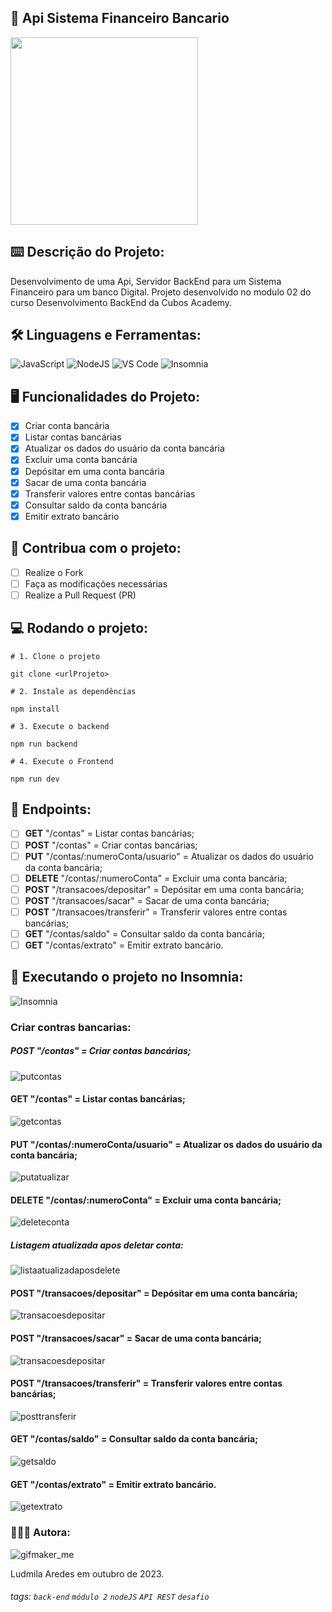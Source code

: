 ## 🏦 Api Sistema Financeiro Bancario

<img src="https://media.giphy.com/media/3o6Ztm0VpFKWc5YSUE/giphy.gif" width="300">

## ⌨️ Descrição do Projeto:
Desenvolvimento de uma Api, Servidor BackEnd para um Sistema Financeiro para um banco Digital.
Projeto desenvolvido no modulo 02 do curso Desenvolvimento BackEnd da Cubos Academy.

## 🛠️ Linguagens e Ferramentas:
![JavaScript](https://img.shields.io/badge/javascript-%23323330.svg?style=for-the-badge&logo=javascript&logoColor=%23F7DF1E)
![NodeJS](https://img.shields.io/badge/node.js-6DA55F?style=for-the-badge&logo=node.js&logoColor=white)
![VS Code](https://img.shields.io/badge/VS%20Code-0078d7.svg?style=for-the-badge&logo=visual-studio-code&logoColor=white)
![Insomnia](https://img.shields.io/badge/Insomnia-5849be?style=for-the-badge&logo=Insomnia&logoColor=white)

## 🖥️ Funcionalidades do Projeto:

- [x] Criar conta bancária
- [x] Listar contas bancárias
- [x] Atualizar os dados do usuário da conta bancária
- [x] Excluir uma conta bancária
- [x] Depósitar em uma conta bancária
- [x] Sacar de uma conta bancária
- [x] Transferir valores entre contas bancárias
- [x] Consultar saldo da conta bancária
- [x] Emitir extrato bancário

## 🚩 Contribua com o projeto:

- [ ] Realize o Fork
- [ ] Faça as modificações necessárias
- [ ] Realize a Pull Request (PR)

## 💻 Rodando o projeto:

```shell
# 1. Clone o projeto

git clone <urlProjeto>

# 2. Instale as dependências

npm install

# 3. Execute o backend

npm run backend

# 4. Execute o Frontend

npm run dev
```
## 🚧 Endpoints:

- [ ] **GET** "/contas" = Listar contas bancárias;
- [ ] **POST** "/contas" = Criar contas bancárias;
- [ ] **PUT** "/contas/:numeroConta/usuario" = Atualizar os dados do usuário da conta bancária;
- [ ] **DELETE** "/contas/:numeroConta" = Excluir uma conta bancária;
- [ ] **POST** "/transacoes/depositar" = Depósitar em uma conta bancária;
- [ ] **POST** "/transacoes/sacar" = Sacar de uma conta bancária;
- [ ] **POST** "/transacoes/transferir" = Transferir valores entre contas bancárias;
- [ ] **GET** "/contas/saldo" = Consultar saldo da conta bancária;
- [ ] **GET** "/contas/extrato" = Emitir extrato bancário.

## 🚧 Executando o projeto no Insomnia:

![Insomnia](https://img.shields.io/badge/Insomnia-5849be?style=for-the-badge&logo=Insomnia&logoColor=white)

### Criar contras bancarias:
##### **POST** "/contas" = Criar contas bancárias;

![putcontas](https://github.com/codermila/Api-Sistema-Financeiro-Bancario/assets/141371216/8281f9a0-d59a-4e76-8b53-f81cd23c73d4)

#### **GET** "/contas" = Listar contas bancárias;

![getcontas](https://github.com/codermila/Api-Sistema-Financeiro-Bancario/assets/141371216/bd525831-97f2-4318-b7e0-d1589abf747f)

#### **PUT** "/contas/:numeroConta/usuario" = Atualizar os dados do usuário da conta bancária;

![putatualizar](https://github.com/codermila/Api-Sistema-Financeiro-Bancario/assets/141371216/22677983-8724-49a2-88b2-a38964fd3ad4)

#### **DELETE** "/contas/:numeroConta" = Excluir uma conta bancária;
![deleteconta](https://github.com/codermila/Api-Sistema-Financeiro-Bancario/assets/141371216/61e7bd9a-0367-4f84-8e39-fcf5d32449e7)
##### Listagem atualizada apos deletar conta:
![listaatualizadaposdelete](https://github.com/codermila/Api-Sistema-Financeiro-Bancario/assets/141371216/783b2f5f-92e4-4247-a65c-4180e778e5b0)

#### **POST** "/transacoes/depositar" = Depósitar em uma conta bancária;
![transacoesdepositar](https://github.com/codermila/Api-Sistema-Financeiro-Bancario/assets/141371216/2370bb34-7229-44f2-88f4-cded88bef163)

#### **POST** "/transacoes/sacar" = Sacar de uma conta bancária;
![transacoesdepositar](https://github.com/codermila/Api-Sistema-Financeiro-Bancario/assets/141371216/f3c69c45-b0ae-4324-9409-0d684889a092)

#### **POST** "/transacoes/transferir" = Transferir valores entre contas bancárias;
![posttransferir](https://github.com/codermila/Api-Sistema-Financeiro-Bancario/assets/141371216/99f36354-dc46-46c3-bec2-b3871c6365b1)

#### **GET** "/contas/saldo" = Consultar saldo da conta bancária;
  ![getsaldo](https://github.com/codermila/Api-Sistema-Financeiro-Bancario/assets/141371216/a5156f8d-1295-44ff-988b-a45a1086ccd9)

#### **GET** "/contas/extrato" = Emitir extrato bancário.
![getextrato](https://github.com/codermila/Api-Sistema-Financeiro-Bancario/assets/141371216/ada564a0-dda8-4fca-a6c9-4606b339dea1)

### 👩🏻‍💻  Autora:


![gifmaker_me](https://github.com/codermila/Api-Sistema-Financeiro-Bancario/assets/141371216/9bda2adc-14cc-463b-95cf-b4ad22207c88)

Ludmila Aredes em outubro de 2023.
###### tags: `back-end` `módulo 2` `nodeJS` `API REST` `desafio`
